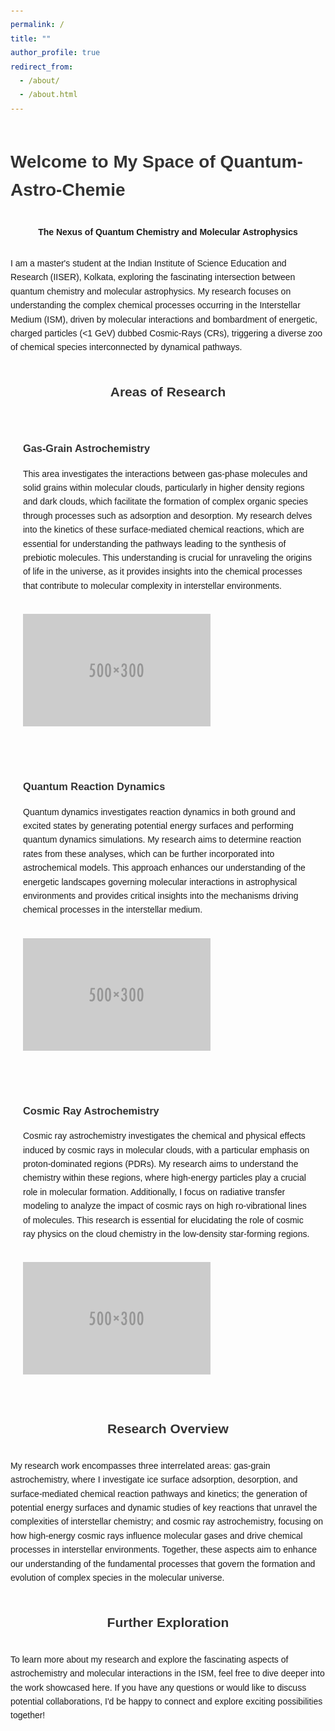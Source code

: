 ```yaml
---
permalink: /
title: ""
author_profile: true
redirect_from: 
  - /about/
  - /about.html
---
```


<style>
  body {
    font-family: Arial, sans-serif;
    margin: 0;
    padding: 20px;
    line-height: 1.6;
  }

  h1, h2, h3 {
    color: #333;
  }

  .container {
    display: flex;
    flex-direction: column;
    align-items: center;
    max-width: 1200px;
    margin: auto;
  }

  .section {
    display: flex;
    flex-wrap: wrap;
    align-items: flex-start;
    margin-bottom: 40px;
  }

  .text {
    flex: 1;
    min-width: 300px;
    max-width: 600px;
    padding: 20px;
  }

  .image {
    width: 300px;
    height: auto;
    margin-left: 20px;
  }

  @media (max-width: 768px) {
    .section {
      flex-direction: column;
      align-items: center;
    }

    .image {
      margin-left: 0;
      margin-top: 20px;
    }
  }
</style>

<div class="container">
  <h1>Welcome to My Space of Quantum-Astro-Chemie</h1>

  <p><strong>The Nexus of Quantum Chemistry and Molecular Astrophysics</strong></p>

  <p>
    I am a master's student at the Indian Institute of Science Education and Research (IISER), Kolkata, exploring the fascinating intersection between quantum chemistry and molecular astrophysics. My research focuses on understanding the complex chemical processes occurring in the Interstellar Medium (ISM), driven by molecular interactions and bombardment of energetic, charged particles (<1 GeV) dubbed Cosmic-Rays (CRs), triggering a diverse zoo of chemical species interconnected by dynamical pathways.
  </p>

  <h2>Areas of Research</h2>

  <div class="section">
    <div class="text">
      <h3>Gas-Grain Astrochemistry</h3>
      <p>
        This area investigates the interactions between gas-phase molecules and solid grains within molecular clouds, particularly in higher density regions and dark clouds, which facilitate the formation of complex organic species through processes such as adsorption and desorption. My research delves into the kinetics of these surface-mediated chemical reactions, which are essential for understanding the pathways leading to the synthesis of prebiotic molecules. This understanding is crucial for unraveling the origins of life in the universe, as it provides insights into the chemical processes that contribute to molecular complexity in interstellar environments.
      </p>
    </div>
    <img src="/images/500x300.png" alt="Gas-Grain Astrochemistry" class="image" />
  </div>

  <div class="section">
    <div class="text">
      <h3>Quantum Reaction Dynamics</h3>
      <p>
        Quantum dynamics investigates reaction dynamics in both ground and excited states by generating potential energy surfaces and performing quantum dynamics simulations. My research aims to determine reaction rates from these analyses, which can be further incorporated into astrochemical models. This approach enhances our understanding of the energetic landscapes governing molecular interactions in astrophysical environments and provides critical insights into the mechanisms driving chemical processes in the interstellar medium.
      </p>
    </div>
    <img src="/images/500x300.png" alt="Quantum Dynamics" class="image" />
  </div>

  <div class="section">
    <div class="text">
      <h3>Cosmic Ray Astrochemistry</h3>
      <p>
        Cosmic ray astrochemistry investigates the chemical and physical effects induced by cosmic rays in molecular clouds, with a particular emphasis on proton-dominated regions (PDRs). My research aims to understand the chemistry within these regions, where high-energy particles play a crucial role in molecular formation. Additionally, I focus on radiative transfer modeling to analyze the impact of cosmic rays on high ro-vibrational lines of molecules. This research is essential for elucidating the role of cosmic ray physics on the cloud chemistry in the low-density star-forming regions.
      </p>
    </div>
    <img src="/images/500x300.png" alt="Cosmic Ray Astrochemistry" class="image" />
  </div>

  <h2>Research Overview</h2>
  <p>
    My research work encompasses three interrelated areas: gas-grain astrochemistry, where I investigate ice surface adsorption, desorption, and surface-mediated chemical reaction pathways and kinetics; the generation of potential energy surfaces and dynamic studies of key reactions that unravel the complexities of interstellar chemistry; and cosmic ray astrochemistry, focusing on how high-energy cosmic rays influence molecular gases and drive chemical processes in interstellar environments. Together, these aspects aim to enhance our understanding of the fundamental processes that govern the formation and evolution of complex species in the molecular universe.
  </p>

  <h2>Further Exploration</h2>
  <p>
    To learn more about my research and explore the fascinating aspects of astrochemistry and molecular interactions in the ISM, feel free to dive deeper into the work showcased here. If you have any questions or would like to discuss potential collaborations, I'd be happy to connect and explore exciting possibilities together!
  </p>
</div>
